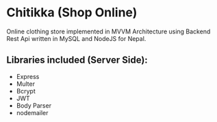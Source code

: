 # Chitikka (Shop Online)

  Online clothing store implemented in MVVM Architecture using Backend Rest Api written in MySQL and NodeJS for Nepal.

## Libraries included (Server Side):

 - Express
 - Multer
 - Bcrypt
 - JWT
 - Body Parser
 - nodemailer